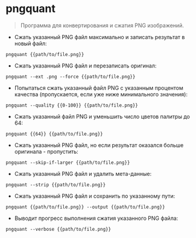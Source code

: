 # pngquant

> Программа для конвертирования и сжатия PNG изображений.

- Сжать указанный PNG файл максимально и записать результат в новый файл:

`pngquant {{path/to/file.png}}`

- Сжать указанный PNG файл и перезаписать оригинал:

`pngquant --ext .png --force {{path/to/file.png}}`

- Попытаться сжать указанный файл PNG с указанным процентом качества (пропускается, если уже ниже минимального значения):

`pngquant --quality {{0-100}} {{path/to/file.png}}`

- Сжать указанный файл PNG и уменьшить число цветов палитры до 64:

`pngquant {{64}} {{path/to/file.png}}`

- Сжать указанный PNG файл, но если результат оказался больше оригинала - пропустить:

`pngquant --skip-if-larger {{path/to/file.png}}`

- Сжать указанный PNG файл и удалить мета-данные:

`pngquant --strip {{path/to/file.png}}`

- Сжать указанный PNG файл и сохранить по указанному пути:

`pngquant {{path/to/file.png}} --output {{path/to/file.png}}`

- Выводит прогресс выполнения сжатия указанного PNG файла:

`pngquant --verbose {{path/to/file.png}}`
